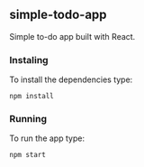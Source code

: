 ## simple-todo-app

Simple to-do app built with React.
 
### Instaling

To install the dependencies type:

```
npm install
```

### Running

To run the app type:

```
npm start
```
 